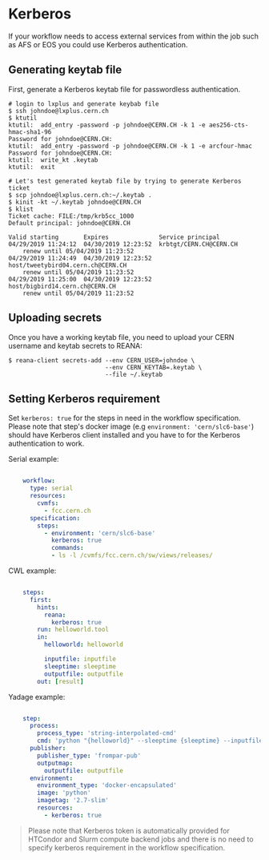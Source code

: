 # Kerberos

If your workflow needs to access external services from within the job such as
AFS or EOS you could use Kerberos authentication.

## Generating keytab file

First, generate a Kerberos keytab file for passwordless authentication.

```console
# login to lxplus and generate keybab file
$ ssh johndoe@lxplus.cern.ch
$ ktutil
ktutil:  add_entry -password -p johndoe@CERN.CH -k 1 -e aes256-cts-hmac-sha1-96
Password for johndoe@CERN.CH:
ktutil:  add_entry -password -p johndoe@CERN.CH -k 1 -e arcfour-hmac
Password for johndoe@CERN.CH:
ktutil:  write_kt .keytab
ktutil:  exit

# Let's test generated keytab file by trying to generate Kerberos ticket
$ scp johndoe@lxplus.cern.ch:~/.keytab .
$ kinit -kt ~/.keytab johndoe@CERN.CH
$ klist
Ticket cache: FILE:/tmp/krb5cc_1000
Default principal: johndoe@CERN.CH

Valid starting       Expires              Service principal
04/29/2019 11:24:12  04/30/2019 12:23:52  krbtgt/CERN.CH@CERN.CH
	renew until 05/04/2019 11:23:52
04/29/2019 11:24:49  04/30/2019 12:23:52  host/tweetybird04.cern.ch@CERN.CH
	renew until 05/04/2019 11:23:52
04/29/2019 11:25:00  04/30/2019 12:23:52  host/bigbird14.cern.ch@CERN.CH
	renew until 05/04/2019 11:23:52
```

## Uploading secrets

Once you have a working keytab file, you need to upload your CERN username
and keytab secrets to REANA:

```console
$ reana-client secrets-add --env CERN_USER=johndoe \
                           --env CERN_KEYTAB=.keytab \
                           --file ~/.keytab
```

## Setting Kerberos requirement

Set `kerberos: true` for the steps in need in the workflow specification.
Please note that step's docker image (e.g ``environment: 'cern/slc6-base'``)
should have Kerberos client installed and you have to for the Kerberos
authentication to work.

Serial example:

```yaml hl_lines="9"

    workflow:
      type: serial
      resources:
        cvmfs:
          - fcc.cern.ch
      specification:
        steps:
          - environment: 'cern/slc6-base'
            kerberos: true
            commands:
            - ls -l /cvmfs/fcc.cern.ch/sw/views/releases/
```

CWL example:

```yaml hl_lines="5"

    steps:
      first:
        hints:
          reana:
            kerberos: true
        run: helloworld.tool
   	    in:
   	      helloworld: helloworld

   	      inputfile: inputfile
   	      sleeptime: sleeptime
   	      outputfile: outputfile
   	    out: [result]
```

Yadage example:

```yaml hl_lines="14"

    step:
      process:
        process_type: 'string-interpolated-cmd'
        cmd: 'python "{helloworld}" --sleeptime {sleeptime} --inputfile "{inputfile}" --outputfile "{outputfile}"'
      publisher:
        publisher_type: 'frompar-pub'
        outputmap:
          outputfile: outputfile
      environment:
        environment_type: 'docker-encapsulated'
        image: 'python'
        imagetag: '2.7-slim'
        resources:
          - kerberos: true
```

> Please note that Kerberos token is automatically provided for HTCondor and
Slurm compute backend jobs and there is no need to specify kerberos requirement
in the workflow specification.
